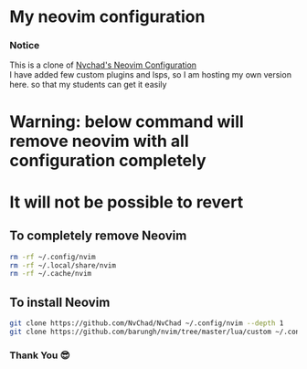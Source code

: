 # My neovim configuration

### Notice  
This is a clone of [Nvchad's Neovim Configuration](https://github.com/NvChad/NvChad)  
I have added few custom plugins and lsps, so I am hosting my own version here. 
so that my students can get it easily  

# Warning: below command will remove neovim with all configuration completely  
# It will not be possible to revert  

## To completely remove Neovim  
```bash
rm -rf ~/.config/nvim
rm -rf ~/.local/share/nvim
rm -rf ~/.cache/nvim
```

## To install Neovim  
```bash
git clone https://github.com/NvChad/NvChad ~/.config/nvim --depth 1
git clone https://github.com/barungh/nvim/tree/master/lua/custom ~/.config/nvim/lua/custom --depth 1 ; nvim
```

### Thank You 😎

